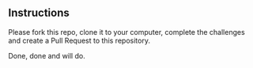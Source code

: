 ## Instructions

Please fork this repo, clone it to your computer, complete the challenges and create a Pull Request to this repository.

Done, done and will do. 

